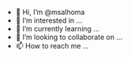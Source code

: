 - 👋 Hi, I’m @msalhoma
- 👀 I’m interested in ...
- 🌱 I’m currently learning ...
- 💞️ I’m looking to collaborate on ...
- 📫 How to reach me ...

<!---
msalhoma/msalhoma is a ✨ special ✨ repository because its `README.md` (this file) appears on your GitHub profile.
You can click the Preview link to take a look at your changes.
--->
